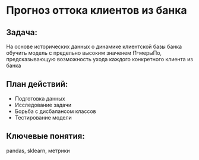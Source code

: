# Прогноз оттока клиентов из банка
## Задача:
На основе исторических данных о динамике клиентской базы банка обучить модель с предельно высоким значенем f1-мерыПо, предсказывающую возможность ухода каждого конкретного клиента из банка
## План действий:
+ Подготовка данных
+ Исследование задачи
+ Борьба с дисбалансом классов
+ Тестирование модели
## Ключевые понятия:
pandas, sklearn, метрики
